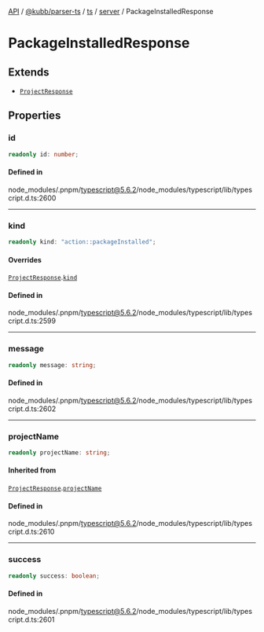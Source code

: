 [API](../../../../../../../packages.md) / [@kubb/parser-ts](../../../../../index.md) / [ts](../../../index.md) / [server](../index.md) / PackageInstalledResponse

# PackageInstalledResponse

## Extends

- [`ProjectResponse`](ProjectResponse.md)

## Properties

### id

```ts
readonly id: number;
```

#### Defined in

node\_modules/.pnpm/typescript@5.6.2/node\_modules/typescript/lib/typescript.d.ts:2600

***

### kind

```ts
readonly kind: "action::packageInstalled";
```

#### Overrides

[`ProjectResponse`](ProjectResponse.md).[`kind`](ProjectResponse.md#kind)

#### Defined in

node\_modules/.pnpm/typescript@5.6.2/node\_modules/typescript/lib/typescript.d.ts:2599

***

### message

```ts
readonly message: string;
```

#### Defined in

node\_modules/.pnpm/typescript@5.6.2/node\_modules/typescript/lib/typescript.d.ts:2602

***

### projectName

```ts
readonly projectName: string;
```

#### Inherited from

[`ProjectResponse`](ProjectResponse.md).[`projectName`](ProjectResponse.md#projectname)

#### Defined in

node\_modules/.pnpm/typescript@5.6.2/node\_modules/typescript/lib/typescript.d.ts:2610

***

### success

```ts
readonly success: boolean;
```

#### Defined in

node\_modules/.pnpm/typescript@5.6.2/node\_modules/typescript/lib/typescript.d.ts:2601
